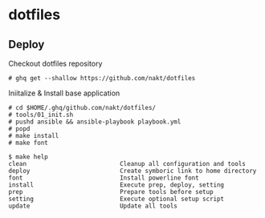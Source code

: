 # dotfiles

## Deploy

Checkout dotfiles repository

```
# ghq get --shallow https://github.com/nakt/dotfiles
```


Iniitalize & Install base application
```
# cd $HOME/.ghq/github.com/nakt/dotfiles/
# tools/01_init.sh
# pushd ansible && ansible-playbook playbook.yml
# popd
# make install
# make font
```

<!-- START makefile-doc -->
```
$ make help 
clean                          Cleanup all configuration and tools
deploy                         Create symboric link to home directory
font                           Install powerline font
install                        Execute prep, deploy, setting
prep                           Prepare tools before setup
setting                        Execute optional setup script
update                         Update all tools 
```
<!-- END makefile-doc -->
